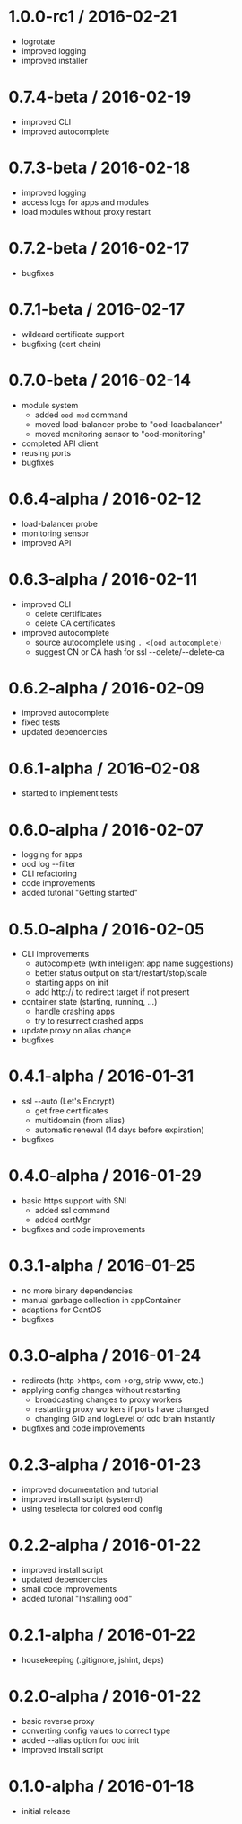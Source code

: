 1.0.0-rc1 / 2016-02-21
======================

  * logrotate
  * improved logging
  * improved installer

0.7.4-beta / 2016-02-19
=======================

  * improved CLI
  * improved autocomplete

0.7.3-beta / 2016-02-18
=======================

  * improved logging
  * access logs for apps and modules
  * load modules without proxy restart

0.7.2-beta / 2016-02-17
=======================

  * bugfixes

0.7.1-beta / 2016-02-17
=======================

  * wildcard certificate support
  * bugfixing (cert chain)

0.7.0-beta / 2016-02-14
=======================

  * module system
    * added `ood mod` command
    * moved load-balancer probe to "ood-loadbalancer"
    * moved monitoring sensor to "ood-monitoring"
  * completed API client
  * reusing ports
  * bugfixes

0.6.4-alpha / 2016-02-12
========================

  * load-balancer probe
  * monitoring sensor
  * improved API

0.6.3-alpha / 2016-02-11
========================

  * improved CLI
    * delete certificates
    * delete CA certificates
  * improved autocomplete
    * source autocomplete using `. <(ood autocomplete)`
    * suggest CN or CA hash for ssl --delete/--delete-ca

0.6.2-alpha / 2016-02-09
========================

  * improved autocomplete
  * fixed tests
  * updated dependencies

0.6.1-alpha / 2016-02-08
========================

  * started to implement tests

0.6.0-alpha / 2016-02-07
========================

  * logging for apps
  * ood log --filter
  * CLI refactoring
  * code improvements
  * added tutorial "Getting started"

0.5.0-alpha / 2016-02-05
========================

  * CLI improvements
    * autocomplete (with intelligent app name suggestions)
    * better status output on start/restart/stop/scale
    * starting apps on init
    * add http:// to redirect target if not present
  * container state (starting, running, ...)
    * handle crashing apps
    * try to resurrect crashed apps
  * update proxy on alias change
  * bugfixes

0.4.1-alpha / 2016-01-31
========================

  * ssl --auto (Let's Encrypt)
    * get free certificates
    * multidomain (from alias)
    * automatic renewal (14 days before expiration)
  * bugfixes

0.4.0-alpha / 2016-01-29
========================

  * basic https support with SNI
    * added ssl command
    * added certMgr
  * bugfixes and code improvements

0.3.1-alpha / 2016-01-25
========================

  * no more binary dependencies
  * manual garbage collection in appContainer
  * adaptions for CentOS
  * bugfixes

0.3.0-alpha / 2016-01-24
========================

  * redirects (http->https, com->org, strip www, etc.)
  * applying config changes without restarting
    * broadcasting changes to proxy workers
    * restarting proxy workers if ports have changed
    * changing GID and logLevel of odd brain instantly
  * bugfixes and code improvements

0.2.3-alpha / 2016-01-23
========================

  * improved documentation and tutorial
  * improved install script (systemd)
  * using teselecta for colored ood config

0.2.2-alpha / 2016-01-22
========================

  * improved install script
  * updated dependencies
  * small code improvements
  * added tutorial "Installing ood"

0.2.1-alpha / 2016-01-22
========================

  * housekeeping (.gitignore, jshint, deps)

0.2.0-alpha / 2016-01-22
========================

  * basic reverse proxy
  * converting config values to correct type
  * added --alias option for ood init
  * improved install script

0.1.0-alpha / 2016-01-18
========================

  * initial release

